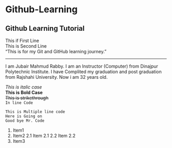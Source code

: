# Github-Learning
## Github Learning Tutorial

This if First Line  
This is Second Line  
“This is for my Git and GitHub learning journey.”

---
<p>I am Jubair Mahmud Rabby. I am an Instructor (Computer) from Dinajpur Polytechnic Institute.  
I have Complited my graduation and post graduation from Rajshahi University.  
Now i am 32 years old. </p>

<i> This is italic case </i>  
<b> This is Bold Case</b>  
<del> This is strikethrough  </del>  
`In line Code`
```
This is Multiple line code
Here is Going on
Good bye Mr. Code
```
1. Item1
2. Item2
    2.1 Item 2.1
    2.2 Item 2.2
4. Item3
